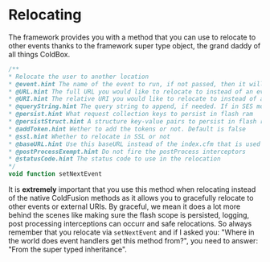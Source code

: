 # Relocating

The framework provides you with a method that you can use to relocate to other events thanks to the framework super type object, the grand daddy of all things ColdBox.

```js
/**
* Relocate the user to another location
* @event.hint The name of the event to run, if not passed, then it will use the default event found in your configuration file
* @URL.hint The full URL you would like to relocate to instead of an event: ex: URL='http://www.google.com'
* @URI.hint The relative URI you would like to relocate to instead of an event: ex: URI='/mypath/awesome/here'
* @queryString.hint The query string to append, if needed. If in SES mode it will be translated to convention name value pairs
* @persist.hint What request collection keys to persist in flash ram
* @persistStruct.hint A structure key-value pairs to persist in flash ram
* @addToken.hint Wether to add the tokens or not. Default is false
* @ssl.hint Whether to relocate in SSL or not
* @baseURL.hint Use this baseURL instead of the index.cfm that is used by default. You can use this for ssl or any full base url you would like to use. Ex: https://mysite.com/index.cfm
* @postProcessExempt.hint Do not fire the postProcess interceptors
* @statusCode.hint The status code to use in the relocation
*/
void function setNextEvent
```

It is **extremely** important that you use this method when relocating instead of the native ColdFusion methods as it allows you to gracefully relocate to other events or external URIs. By graceful, we mean it does a lot more behind the scenes like making sure the flash scope is persisted, logging, post processing interceptions can occurr and safe relocations. So always remember that you relocate via <code>setNextEvent</code> and if I asked you: "Where in the world does event handlers get this method from?", you need to answer: "From the super typed inheritance".
